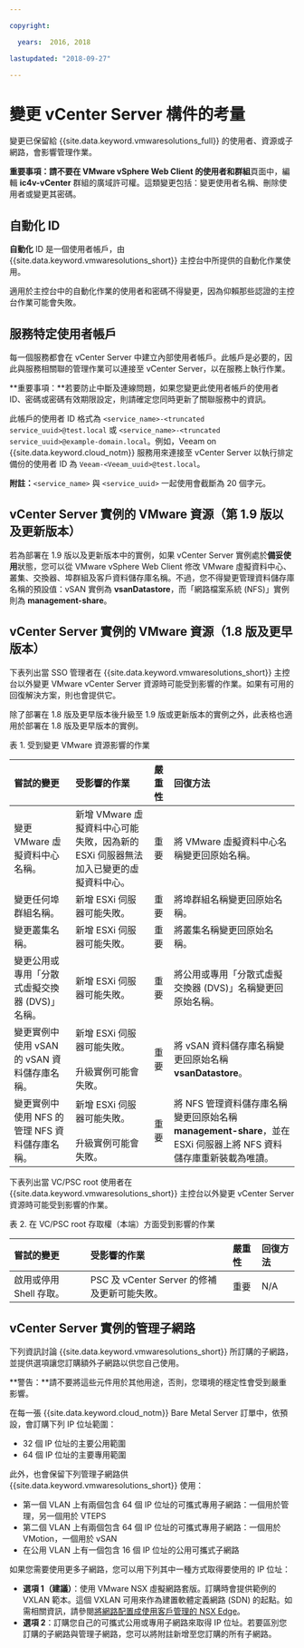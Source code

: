 ```yaml
---

copyright:

  years:  2016, 2018

lastupdated: "2018-09-27"

---
```


# 變更 vCenter Server 構件的考量

變更已保留給 {{site.data.keyword.vmwaresolutions_full}} 的使用者、資源或子網路，會影響管理作業。

**重要事項：**請不要在 VMware vSphere Web Client 的**使用者和群組**頁面中，編輯 **ic4v-vCenter** 群組的廣域許可權。這類變更包括：變更使用者名稱、刪除使用者或變更其密碼。

## 自動化 ID

**自動化** ID 是一個使用者帳戶，由 {{site.data.keyword.vmwaresolutions_short}} 主控台中所提供的自動化作業使用。

適用於主控台中的自動化作業的使用者和密碼不得變更，因為仰賴那些認證的主控台作業可能會失敗。

## 服務特定使用者帳戶

每一個服務都會在 vCenter Server 中建立內部使用者帳戶。此帳戶是必要的，因此與服務相關聯的管理作業可以連接至 vCenter Server，以在服務上執行作業。

**重要事項：**若要防止中斷及連線問題，如果您變更此使用者帳戶的使用者 ID、密碼或密碼有效期限設定，則請確定您同時更新了關聯服務中的資訊。

此帳戶的使用者 ID 格式為 `<service_name>-<truncated service_uuid>@test.local` 或 `<service_name>-<truncated service_uuid>@example-domain.local`。例如，Veeam on {{site.data.keyword.cloud_notm}} 服務用來連接至 vCenter Server 以執行排定備份的使用者 ID 為 `Veeam-<Veeam_uuid>@test.local`。

**附註：**`<service_name>` 與 `<service_uuid>` 一起使用會截斷為 20 個字元。

## vCenter Server 實例的 VMware 資源（第 1.9 版以及更新版本）

若為部署在 1.9 版以及更新版本中的實例，如果 vCenter Server 實例處於**備妥使用**狀態，您可以從 VMware vSphere Web Client 修改 VMware 虛擬資料中心、叢集、交換器、埠群組及客戶資料儲存庫名稱。不過，您不得變更管理資料儲存庫名稱的預設值：vSAN 實例為 **vsanDatastore**，而「網路檔案系統 (NFS)」實例則為 **management-share**。

## vCenter Server 實例的 VMware 資源（1.8 版及更早版本）

下表列出當 SSO 管理者在 {{site.data.keyword.vmwaresolutions_short}} 主控台以外變更 VMware vCenter Server 資源時可能受到影響的作業。如果有可用的回復解決方案，則也會提供它。

除了部署在 1.8 版及更早版本後升級至 1.9 版或更新版本的實例之外，此表格也適用於部署在 1.8 版及更早版本的實例。

表 1. 受到變更 VMware 資源影響的作業

|嘗試的變更        |受影響的作業         |嚴重性    |回復方法         |
|:------------- |:------------- |:--------------|:--------------|
|變更 VMware 虛擬資料中心名稱。|新增 VMware 虛擬資料中心可能失敗，因為新的 ESXi 伺服器無法加入已變更的虛擬資料中心。|重要|將 VMware 虛擬資料中心名稱變更回原始名稱。|
|變更任何埠群組名稱。|新增 ESXi 伺服器可能失敗。|重要|將埠群組名稱變更回原始名稱。|
|變更叢集名稱。|新增 ESXi 伺服器可能失敗。|重要|將叢集名稱變更回原始名稱。
|變更公用或專用「分散式虛擬交換器 (DVS)」名稱。|新增 ESXi 伺服器可能失敗。|重要|將公用或專用「分散式虛擬交換器 (DVS)」名稱變更回原始名稱。
|變更實例中使用 vSAN 的 vSAN 資料儲存庫名稱。|新增 ESXi 伺服器可能失敗。<br><br>升級實例可能會失敗。|重要|將 vSAN 資料儲存庫名稱變更回原始名稱 **vsanDatastore**。
|變更實例中使用 NFS 的管理 NFS 資料儲存庫名稱。|新增 ESXi 伺服器可能失敗。<br><br>升級實例可能會失敗。|重要|將 NFS 管理資料儲存庫名稱變更回原始名稱 **management-share**，並在 ESXi 伺服器上將 NFS 資料儲存庫重新裝載為唯讀。

下表列出當 VC/PSC root 使用者在 {{site.data.keyword.vmwaresolutions_short}} 主控台以外變更 vCenter Server 資源時可能受到影響的作業。

表 2. 在 VC/PSC root 存取權（本端）方面受到影響的作業

|嘗試的變更        |受影響的作業         |嚴重性    |回復方法         |
|:------------- |:------------- |:--------------|:--------------|
|啟用或停用 Shell 存取。|PSC 及 vCenter Server 的修補及更新可能失敗。|重要|N/A    |

## vCenter Server 實例的管理子網路

下列資訊討論 {{site.data.keyword.vmwaresolutions_short}} 所訂購的子網路，並提供選項讓您訂購額外子網路以供您自己使用。

**警告：**請不要將這些元件用於其他用途，否則，您環境的穩定性會受到嚴重影響。

在每一張 {{site.data.keyword.cloud_notm}} Bare Metal Server 訂單中，依預設，會訂購下列 IP 位址範圍：
*  32 個 IP 位址的主要公用範圍
*  64 個 IP 位址的主要專用範圍

此外，也會保留下列管理子網路供 {{site.data.keyword.vmwaresolutions_short}} 使用：
*  第一個 VLAN 上有兩個包含 64 個 IP 位址的可攜式專用子網路：一個用於管理，另一個用於 VTEPS
*  第二個 VLAN 上有兩個包含 64 個 IP 位址的可攜式專用子網路：一個用於 VMotion，一個用於 vSAN
*  在公用 VLAN 上有一個包含 16 個 IP 位址的公用可攜式子網路

如果您需要使用更多子網路，您可以用下列其中一種方式取得要使用的 IP 位址：
*  **選項 1（建議）**：使用 VMware NSX 虛擬網路套版。訂購時會提供範例的 VXLAN 範本。這個 VXLAN 可用來作為建置軟體定義網路 (SDN) 的起點。如需相關資訊，請參閱[將網路配置成使用客戶管理的 NSX Edge](vc_esg_config.html)。
*  **選項 2**：訂購您自己的可攜式公用或專用子網路來取得 IP 位址。若要區別您訂購的子網路與管理子網路，您可以將附註新增至您訂購的所有子網路。
